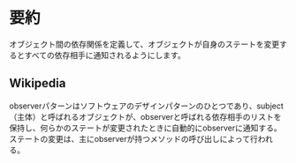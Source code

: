 # 要約
オブジェクト間の依存関係を定義して、オブジェクトが自身のステートを変更するとすべての依存相手に通知されるようにします。

## Wikipedia
observerパターンはソフトウェアのデザインパターンのひとつであり、subject（主体）と呼ばれるオブジェクトが、observerと呼ばれる依存相手のリストを保持し、何らかのステートが変更されたときに自動的にobserverに通知する。ステートの変更は、主にobserverが持つメソッドの呼び出しによって行われる。